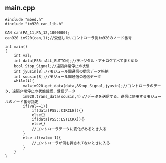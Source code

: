## main.cpp

    #include "mbed.h"
    #include "im920_can_lib.h"
    
    CAN can(PA_11,PA_12,1000000);
    can920 im920(can,1);//受信したいコントローラ側im920のノード番号

    int main()
    {
        int val;
        int data[PS5::ALL_BUTTON];//ディジタル・アナログすべてまとめた
        bool Stop_Signal;//遠隔非常停止の状態
        int jyusin[8];//モジュール間通信の受信データ格納
        int sousin[8];//モジュール間通信の送信データ
        while(1){
            val=im920.get_data(data,&Stop_Signal,jyusin);//コントローラのデータ、遠隔非常停止の状態確認、受信データ
            im920.trans_data(sousin,4);//データを送信する。送信に使用するモジュールのノード番号指定
            if(val==1){
                if(data[PS5::CIRCLE]){}
                else{}
                if(data[PS5::LSTICKX]){}
                else{}
                //コントローラデータに変化があるとき入る
            }
            else if(val==-1){
                //コントローラが何も押されてないときに入る
            }
        }
    }
